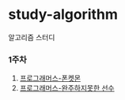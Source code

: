 # study-algorithm
알고리즘 스터디


### 1주차
1. [프로그래머스-폰켓몬](https://school.programmers.co.kr/learn/courses/30/lessons/1845)
2. [프로그래머스-완주하지못한 선수](https://school.programmers.co.kr/learn/courses/30/lessons/42576)
